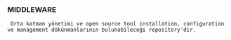 ### MIDDLEWARE

     Orta katman yönetimi ve open source tool installation, configuration ve management dökünmanlarının bulunabileceği repository'dir.
